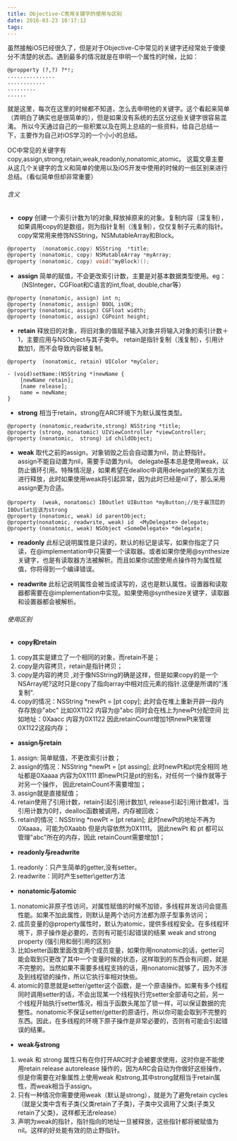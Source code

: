 ```yaml
---
title: Objective-C常用关键字的使用与区别
date: 2016-03-23 10:17:12
tags:
---
```


虽然接触iOS已经很久了，但是对于Objective-C中常见的关键字还经常处于傻傻分不清楚的状态。遇到最多的情况就是在申明一个属性的时候，比如：
```
@propperty (?,?) ?*!;
...............
............
.........
......
```
就是这里，每次在这里的时候都不知道，怎么去申明他的关键字。这个看起来简单（弄明白了确实也是很简单的），但是如果没有系统的去区分这些关键字很容易混淆。
所以今天通过自己的一些积累以及在网上总结的一些资料，给自己总结一下，主要作为自己对iOS学习的一个小小的总结。

OC中常见的关键字有copy,assign,strong,retain,weak,readonly,nonatomic,atomic。
这篇文章主要从这几个关键字的含义和简单的使用以及iOS开发中使用的时候的一些区别来进行总结。（看似简单但却非常重要）

<!-- more -->

###### 含义
* **copy** 创建一个索引计数为1的对象,释放掉原来的对象。复制内容（深复制），如果调用copy的是数组，则为指针复制（浅复制），仅仅复制子元素的指针。copy常常用来修饰NSString，NSMutableArray和Block。
``` Objective-C
@property  (nonatomic,copy) NSString  *title;
@property (nonatomic, copy) NSMutableArray *myArray;
@property (nonatomic, copy) void(^myBlock)();
```
* **assign** 简单的赋值，不会更改索引计数，主要是对基本数据类型使用。eg：（NSInteger，CGFloat和C语言的int,float, double,char等）
```
@property (nonatomic, assign) int n;
@property (nonatomic, assign) BOOL isOK;
@property (nonatomic, assign) CGFloat width;
@property (nonatomic, assign) CGPoint height;
```
* **retain**
释放旧的对象，将旧对象的值赋予输入对象并将输入对象的索引计数＋1，主要应用与NSObject与其子类中。 retain是指针复制（浅复制），引用计数加1，而不会导致内容被复制。
```
@property  (nonatomic, retain) UIColor *myColor;

- (void)setName:(NSString *)newName {
    [newName retain];
    [name release];  
    name = newName;  
}

```

* **strong**
相当于retain，strong在ARC环境下为默认属性类型。
```
@property (nonatomic,readwrite,strong) NSString *title;
@property (strong, nonatomic) UIViewController *viewController;
@property (nonatomic,  strong) id childObject;
```

* **weak**
取代之前的assign，对象销毁之后会自动置为nil，防止野指针。
assign不能自动置为nil，需要手动置为nil。
delegate基本总是使用weak，以防止循环引用。特殊情况是，如果希望在dealloc中调用delegate的某些方法进行释放，此时如果使用weak将引起异常，因为此时已经是nil了，那么采用assign更为合适。
```
@property  (weak, nonatomic) IBOutlet UIButton *myButton;//处于最顶层的IBOutlet应该为strong
@property (nonatomic, weak) id parentObject;
@property(nonatomic, readwrite, weak) id  <MyDelegate> delegate;
@property (nonatomic, weak) NSObject <SomeDelegate> *delegate;
```

* **readonly**
此标记说明属性是只读的，默认的标记是读写，如果你指定了只读，在@implementation中只需要一个读取器。或者如果你使用@synthesize关键字，也是有读取器方法被解析。而且如果你试图使用点操作符为属性赋值，你将得到一个编译错误。

* **readwrite**
此标记说明属性会被当成读写的，这也是默认属性。设置器和读取器都需要在@implementation中实现。如果使用@synthesize关键字，读取器和设置器都会被解析。

###### 使用区别
* **copy和retain**
1. copy其实是建立了一个相同的对象，而retain不是；
2. copy是内容拷贝，retain是指针拷贝；
3. copy是内容的拷贝 ,对于像NSString的确是这样，但是如果copy的是一个NSArray呢?这时只是copy了指向array中相对应元素的指针.这便是所谓的"浅复制".
4. copy的情况：NSString *newPt = [pt copy];
此时会在堆上重新开辟一段内存存放@"abc" 比如0X1122 内容为@"abc 同时会在栈上为newPt分配空间 比如地址：0Xaacc 内容为0X1122 因此retainCount增加1供newPt来管理0X1122这段内存；
* **assign与retain**
1. assign: 简单赋值，不更改索引计数；
2. assign的情况：NSString *newPt = [pt assing];
此时newPt和pt完全相同 地址都是0Xaaaa 内容为0X1111 即newPt只是pt的别名，对任何一个操作就等于对另一个操作， 因此retainCount不需要增加；
3. assign就是直接赋值；
4. retain使用了引用计数，retain引起引用计数加1, release引起引用计数减1，当引用计数为0时，dealloc函数被调用，内存被回收；
5. retain的情况：NSString *newPt = [pt retain];
此时newPt的地址不再为0Xaaaa，可能为0Xaabb 但是内容依然为0X1111。 因此newPt 和 pt 都可以管理"abc"所在的内存，因此 retainCount需要增加1；
* **readonly与readwrite**
1. readonly：只产生简单的getter,没有setter。
2. readwrite：同时产生setter\getter方法
* **nonatomic与atomic**
1. nonatomic非原子性访问，对属性赋值的时候不加锁，多线程并发访问会提高性能。如果不加此属性，则默认是两个访问方法都为原子型事务访问；
2. 成员变量的@property属性时，默认为atomic，提供多线程安全。在多线程环境下，原子操作是必要的，否则有可能引起错误的结果
weak and strong property (强引用和弱引用的区别)
3. 比如setter函数里面改变两个成员变量，如果你用nonatomic的话，getter可能会取到只更改了其中一个变量时候的状态，这样取到的东西会有问题，就是不完整的。当然如果不需要多线程支持的话，用nonatomic就够了，因为不涉及到线程锁的操作，所以它执行率相对快些。
4. atomic的意思就是setter/getter这个函数，是一个原语操作。如果有多个线程同时调用setter的话，不会出现某一个线程执行完setter全部语句之前，另一个线程开始执行setter情况，相当于函数头尾加了锁一样，可以保证数据的完整性。nonatomic不保证setter/getter的原语行，所以你可能会取到不完整的东西。因此，在多线程的环境下原子操作是非常必要的，否则有可能会引起错误的结果。

* **weak与strong**
1. weak 和 strong 属性只有在你打开ARC时才会被要求使用，这时你是不能使用retain release autorelease 操作的，因为ARC会自动为你做好这些操作，但是你需要在对象属性上使用weak 和strong,其中strong就相当于retain属性，而weak相当于assign。
2. 只有一种情况你需要使用weak（默认是strong），就是为了避免retain cycles（就是父类中含有子类{父类retain了子类}，子类中又调用了父类{子类又retain了父类}，这样都无法release）
3. 声明为weak的指针，指针指向的地址一旦被释放，这些指针都将被赋值为nil。这样的好处能有效的防止野指针。
